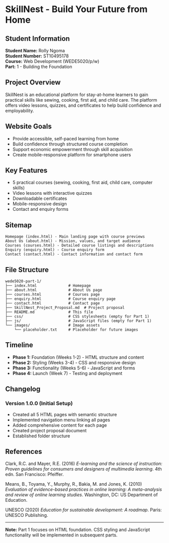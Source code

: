 # SkillNest - Build Your Future from Home

## Student Information
**Student Name:** Rolly Ngoma  
**Student Number:** ST10495178  
**Course:** Web Development (WEDE5020/p/w)  
**Part:** 1 - Building the Foundation

## Project Overview

SkillNest is an educational platform for stay-at-home learners to gain practical skills like sewing, cooking, first aid, and child care. The platform offers video lessons, quizzes, and certificates to help build confidence and employability.

## Website Goals
- Provide accessible, self-paced learning from home
- Build confidence through structured course completion
- Support economic empowerment through skill acquisition
- Create mobile-responsive platform for smartphone users

## Key Features
- 5 practical courses (sewing, cooking, first aid, child care, computer skills)
- Video lessons with interactive quizzes
- Downloadable certificates
- Mobile-responsive design
- Contact and enquiry forms

## Sitemap
```
Homepage (index.html) - Main landing page with course previews
About Us (about.html) - Mission, values, and target audience
Courses (courses.html) - Detailed course listings and descriptions
Enquiry (enquiry.html) - Course enquiry form
Contact (contact.html) - Contact information and contact form
```

## File Structure
```
wede5020-part-1/
├── index.html              # Homepage
├── about.html              # About Us page
├── courses.html            # Courses page
├── enquiry.html            # Course enquiry page
├── contact.html            # Contact page
├── SkillNest_Project_Proposal.md  # Project proposal
├── README.md               # This file
├── css/                    # CSS stylesheets (empty for Part 1)
├── js/                     # JavaScript files (empty for Part 1)
└── images/                 # Image assets
    └── placeholder.txt     # Placeholder for future images
```

## Timeline
- **Phase 1:** Foundation (Weeks 1-2) - HTML structure and content
- **Phase 2:** Styling (Weeks 3-4) - CSS and responsive design
- **Phase 3:** Functionality (Weeks 5-6) - JavaScript and forms
- **Phase 4:** Launch (Week 7) - Testing and deployment

## Changelog
### Version 1.0.0 (Initial Setup)
- Created all 5 HTML pages with semantic structure
- Implemented navigation menu linking all pages
- Added comprehensive content for each page
- Created project proposal document
- Established folder structure

## References
Clark, R.C. and Mayer, R.E. (2016) *E-learning and the science of instruction: Proven guidelines for consumers and designers of multimedia learning*. 4th edn. San Francisco: Pfeiffer.

Means, B., Toyama, Y., Murphy, R., Bakia, M. and Jones, K. (2010) *Evaluation of evidence-based practices in online learning: A meta-analysis and review of online learning studies*. Washington, DC: US Department of Education.

UNESCO (2020) *Education for sustainable development: A roadmap*. Paris: UNESCO Publishing.

---

**Note:** Part 1 focuses on HTML foundation. CSS styling and JavaScript functionality will be implemented in subsequent parts.
